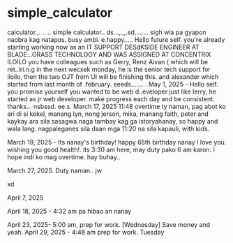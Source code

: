 # simple_calculator
calculator.,.
..
..
simple calculator..
ds...,.,,.sd........
sigh wla pa gyapon naobra kag natapos. busy ambi. e.happy.....
Hello future self. you're already starting working now as an IT SUPPORT DESdKSIDE ENGINEER AT BLADE...GRASS TECHNOLOGY AND WAS ASSIGNED AT CONCENTRIX ILOILO
you have colleagues such as Gerry, Renz Aivan ( which will be ret..iri.n.g in the next wecxek monday, he is the senior tech support for iloilo, then the two OJT from UI will be finishing this. and alexander which started from last month of .february. eeeds.......
.
May 1, 2025 - Hello self. you promise yourself you wanted to be web d..eveloper just like lerry, he started as jr web developer. make progress each day and be consistent. thanks...
nsbssd.
 ee.s.
March 17, 2025 11:48 overtime ty naman, pag abot ko ari di si kekel, manang lyn, nong jerson, mika, manang faith, peter and kaykay ara sila sasagwa naga tambay kag ga istoryahanay, so happy and wala lang. nagpaleganes sila daan mga 11:20 na sila kapauli, with kids.

March 19, 2025 - Its nanay's birthday! happy 65th birthday nanay I love you. wishing you good health!. its 3:30 am here, may duty pako 6 am karon. I hope indi ko mag overtime. hay buhay..

March 27, 2025. Duty naman..
jw

xd

April 7, 2025

April 18, 2025 - 4:32 am pa hibao an nanay

April 23, 2025- 5:00 am, prep for work. [Wednesday] Save money and yeah.
April 29, 2025 - 4:48 am prep for work. Tuesday
